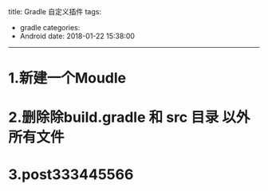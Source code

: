 title: Gradle 自定义插件
tags:
  - gradle
categories:
  - Android
date: 2018-01-22 15:38:00
---
# 1.新建一个Moudle
# 2.删除除build.gradle 和 src 目录 以外所有文件
# 3.post333445566